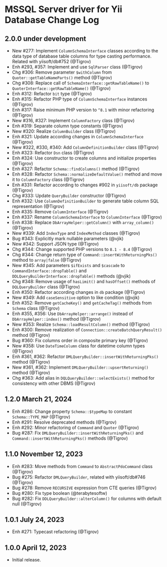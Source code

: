 # MSSQL Server driver for Yii Database Change Log

## 2.0.0 under development

- New #277: Implement `ColumnSchemaInterface` classes according to the data type of database table columns
  for type casting performance. Related with yiisoft/db#752 (@Tigrov)
- Enh #293, #357: Implement and use `SqlParser` class (@Tigrov)
- Chg #306: Remove parameter `$withColumn` from `Quoter::getTableNameParts()` method (@Tigrov)
- Chg #308: Replace call of `SchemaInterface::getRawTableName()` to `QuoterInterface::getRawTableName()` (@Tigrov)
- Enh #312: Refactor `bit` type (@Tigrov)
- Enh #315: Refactor PHP type of `ColumnSchemaInterface` instances (@Tigrov)
- Enh #317: Raise minimum PHP version to `^8.1` with minor refactoring (@Tigrov)
- New #316, #327: Implement `ColumnFactory` class (@Tigrov)
- Enh #319: Separate column type constants (@Tigrov)
- New #320: Realize `ColumnBuilder` class (@Tigrov)
- Enh #321: Update according changes in `ColumnSchemaInterface` (@Tigrov)
- New #322, #330, #340: Add `ColumnDefinitionBuilder` class (@Tigrov)
- Enh #323: Refactor `Dsn` class (@Tigrov)
- Enh #324: Use constructor to create columns and initialize properties (@Tigrov)
- Enh #327: Refactor `Schema::findColumns()` method (@Tigrov)
- Enh #328: Refactor `Schema::normalizeDefaultValue()` method and move it to `ColumnFactory` class (@Tigrov)
- Enh #331: Refactor according to changes #902 in `yiisoft/db` package (@Tigrov)
- Chg #333: Update `QueryBuilder` constructor (@Tigrov)
- Enh #332: Use `ColumnDefinitionBuilder` to generate table column SQL representation (@Tigrov)
- Enh #335: Remove `ColumnInterface` (@Tigrov)
- Enh #337: Rename `ColumnSchemaInterface` to `ColumnInterface` (@Tigrov)
- Enh #338: Replace `DbArrayHelper::getColumn()` with `array_column()` (@Tigrov)
- New #339: Add `IndexType` and `IndexMethod` classes (@Tigrov)
- Bug #343: Explicitly mark nullable parameters (@vjik)
- New #342: Support JSON type (@Tigrov)
- Chg #344: Change supported PHP versions to `8.1 - 8.4` (@Tigrov)
- Chg #344: Change return type of `Command::insertWithReturningPks()` method to `array|false` (@Tigrov)
- New #345: Add parameters `$ifExists` and `$cascade` to `CommandInterface::dropTable()` and
  `DDLQueryBuilderInterface::dropTable()` methods (@vjik)
- Chg #348: Remove usage of `hasLimit()` and `hasOffset()` methods of `DQLQueryBuilder` class (@Tigrov)
- Enh #350: Refactor according changes in `db` package (@Tigrov)
- New #349: Add `caseSensitive` option to like condition (@vjik)
- Enh #352: Remove `getCacheKey()` and `getCacheTag()` methods from `Schema` class (@Tigrov)
- Enh #355, #356: Use `DbArrayHelper::arrange()` instead of `DbArrayHelper::index()` method (@Tigrov)
- New #353: Realize `Schema::loadResultColumn()` method (@Tigrov)
- Enh #300: Remove realization of `Connection::createBatchQueryResult()` method (@Tigrov)
- Bug #360: Fix columns order in composite primary key (@Tigrov)
- New #358: Use `DateTimeColumn` class for datetime column types (@Tigrov)
- Enh #361, #362: Refactor `DMLQueryBuilder::insertWithReturningPks()` method (@Tigrov)
- New #361, #362: Implement `DMLQueryBuilder::upsertReturning()` method (@Tigrov)
- Chg #363: Add alias in `DQLQueryBuilder::selectExists()` method for consistency with other DBMS (@Tigrov)

## 1.2.0 March 21, 2024

- Enh #286: Change property `Schema::$typeMap` to constant `Schema::TYPE_MAP` (@Tigrov)
- Enh #291: Resolve deprecated methods (@Tigrov)
- Enh #292: Minor refactoring of `Command` and `Quoter` (@Tigrov)
- Bug #287: Fix `DMLQueryBuilder::insertWithReturningPks()` and `Command::insertWithReturningPks()` methods (@Tigrov)

## 1.1.0 November 12, 2023

- Enh #283: Move methods from `Command` to `AbstractPdoCommand` class (@Tigrov)
- Bug #275: Refactor `DMLQueryBuilder`, related with yiisoft/db#746 (@Tigrov)
- Bug #278: Remove `RECURSIVE` expression from CTE queries (@Tigrov)
- Bug #280: Fix type boolean (@terabytesoftw)
- Bug #282: Fix `DDLQueryBuilder::alterColumn()` for columns with default null (@Tigrov)

## 1.0.1 July 24, 2023

- Enh #271: Typecast refactoring (@Tigrov)

## 1.0.0 April 12, 2023

- Initial release.
